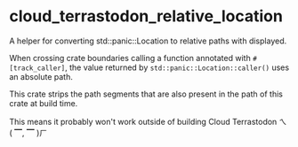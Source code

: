 # cloud_terrastodon_relative_location

A helper for converting std::panic::Location to relative paths with displayed.

When crossing crate boundaries calling a function annotated with `#[track_caller]`, the value returned by `std::panic::Location::caller()` uses an absolute path.

This crate strips the path segments that are also present in the path of this crate at build time.

This means it probably won't work outside of building Cloud Terrastodon ㄟ( ▔, ▔ )ㄏ